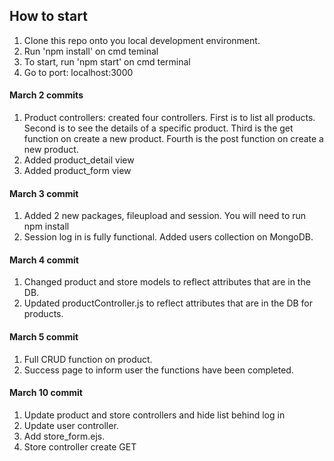 ## How to start

1. Clone this repo onto you local development environment.
2. Run 'npm install' on cmd teminal
3. To start, run 'npm start' on cmd terminal
4. Go to port: localhost:3000

#### March 2 commits

1. Product controllers: created four controllers. First is to list all products. Second is to see the details of a specific product. Third is the get function on create a new product. Fourth is the post function on create a new product.
2. Added product_detail view
3. Added product_form view

#### March 3 commit

1. Added 2 new packages, fileupload and session. You will need to run npm install
2. Session log in is fully functional. Added users collection on MongoDB.

#### March 4 commit

1. Changed product and store models to reflect attributes that are in the DB.
2. Updated productController.js to reflect attributes that are in the DB for products.

#### March 5 commit

1. Full CRUD function on product.
2. Success page to inform user the functions have been completed.

#### March 10 commit

1. Update product and store controllers and hide list behind log in
2. Update user controller.
3. Add store_form.ejs.
4. Store controller create GET
